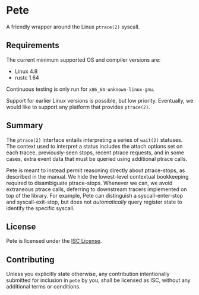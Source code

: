 # Pete

A friendly wrapper around the Linux `ptrace(2)` syscall.

## Requirements

The current minimum supported OS and compiler versions are:

- Linux 4.8
- rustc 1.64

Continuous testing is only run for `x86_64-unknown-linux-gnu`.

Support for earlier Linux versions is possible, but low priority. Eventually, we would
like to support any platform that provides `ptrace(2)`.

## Summary

The `ptrace(2)` interface entails interpreting a series of `wait(2)` statuses. The context used to
interpret a status includes the attach options set on each tracee, previously-seen stops, recent
ptrace requests, and in some cases, extra event data that must be queried using additional ptrace
calls.

Pete is meant to instead permit reasoning directly about ptrace-stops, as described in the manual.
We hide the lowest-level contextual bookkeeping required to disambiguate ptrace-stops. Whenever we
can, we avoid extraneous ptrace calls, deferring to downstream tracers implemented on top of the
library. For example, Pete can distinguish a syscall-enter-stop and syscall-exit-stop, but does not
_automatically_ query register state to identify the specific syscall.

## License

Pete is licensed under the [ISC License](./LICENSE).

## Contributing

Unless you explicitly state otherwise, any contribution intentionally submitted for inclusion in
`pete` by you, shall be licensed as ISC, without any additional terms or conditions.

